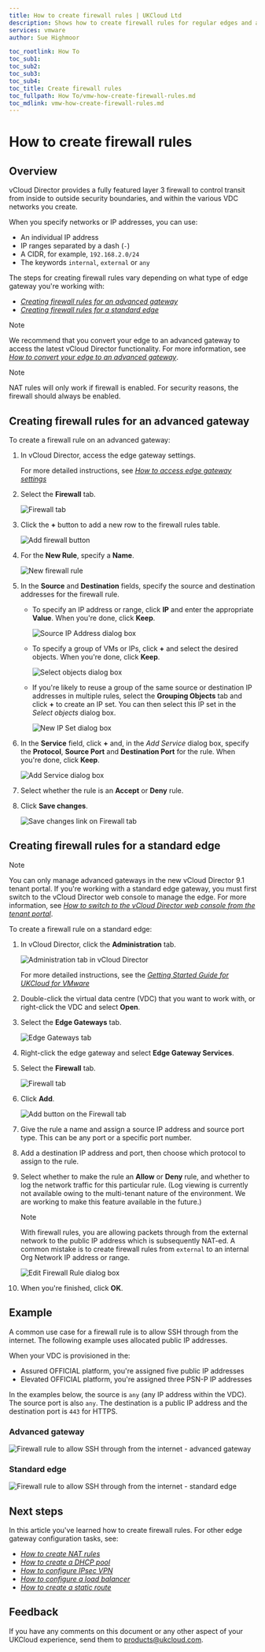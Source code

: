 ```yaml
---
title: How to create firewall rules | UKCloud Ltd
description: Shows how to create firewall rules for regular edges and advanced gateways within vCloud Director
services: vmware
author: Sue Highmoor

toc_rootlink: How To
toc_sub1:
toc_sub2:
toc_sub3:
toc_sub4:
toc_title: Create firewall rules
toc_fullpath: How To/vmw-how-create-firewall-rules.md
toc_mdlink: vmw-how-create-firewall-rules.md
---
```


# How to create firewall rules

## Overview

vCloud Director provides a fully featured layer 3 firewall to control transit from inside to outside security boundaries, and within the various VDC networks you create.

When you specify networks or IP addresses, you can use:

- An individual IP address
- IP ranges separated by a dash (`-`)
- A CIDR, for example, `192.168.2.0/24`
- The keywords `internal`, `external` or `any`

The steps for creating firewall rules vary depending on what type of edge gateway you're working with:

- [*Creating firewall rules for an advanced gateway*](#creating-firewall-rules-for-an-advanced-gateway)
- [*Creating firewall rules for a standard edge*](#creating-firewall-rules-for-a-standard-edge)

> [!NOTE]
> We recommend that you convert your edge to an advanced gateway to access the latest vCloud Director functionality. For more information, see [*How to convert your edge to an advanced gateway*](vmw-how-convert-edge.md).

> [!NOTE]
> NAT rules will only work if firewall is enabled. For security reasons, the firewall should always be enabled.

## Creating firewall rules for an advanced gateway

To create a firewall rule on an advanced gateway:

1. In vCloud Director, access the edge gateway settings.

    For more detailed instructions, see [*How to access edge gateway settings*](vmw-how-access-edge.md)

2. Select the **Firewall** tab.

    ![Firewall tab](images/vmw-vcd-adv-edge-tab-firewall.png)

3. Click the **+** button to add a new row to the firewall rules table.

    ![Add firewall button](images/vmw-vcd-adv-edge-firewall-add.png)

4. For the **New Rule**, specify a **Name**.

    ![New firewall rule](images/vmw-vcd-adv-edge-firewall-new-rule.png)

5. In the **Source** and **Destination** fields, specify the source and destination addresses for the firewall rule.

    - To specify an IP address or range, click **IP** and enter the appropriate **Value**. When you're done, click **Keep**.

        ![Source IP Address dialog box](images/vmw-vcd-adv-edge-firewall-source-ip.png)

    - To specify a group of VMs or IPs, click **+** and select the desired objects. When you're done, click **Keep**.

        ![Select objects dialog box](images/vmw-vcd-adv-edge-firewall-select-objects.png)

    - If you're likely to reuse a group of the same source or destination IP addresses in multiple rules, select the **Grouping Objects** tab and click **+** to create an IP set. You can then select this IP set in the *Select objects* dialog box.

        ![New IP Set dialog box](images/vmw-vcd-adv-edge-firewall-ip-set.png)

6. In the **Service** field, click **+** and, in the *Add Service* dialog box, specify the **Protocol**, **Source Port** and **Destination Port** for the rule. When you're done, click **Keep**.

    ![Add Service dialog box](images/vmw-vcd-adv-edge-firewall-add-service.png)

7. Select whether the rule is an **Accept** or **Deny** rule.

8. Click **Save changes**.

    ![Save changes link on Firewall tab](images/vmw-vcd-adv-edge-firewall-save.png)

## Creating firewall rules for a standard edge

> [!NOTE]
> You can only manage advanced gateways in the new vCloud Director 9.1 tenant portal. If you're working with a standard edge gateway, you must first switch to the vCloud Director web console to manage the edge. For more information, see [*How to switch to the vCloud Director web console from the tenant portal*](vmw-how-switch-web-console.md).

To create a firewall rule on a standard edge:

1. In vCloud Director, click the **Administration** tab.

    ![Administration tab in vCloud Director](images/vmw-vcd-tab-admin.png)

    For more detailed instructions, see the [*Getting Started Guide for UKCloud for VMware*](vmw-gs.md)

2. Double-click the virtual data centre (VDC) that you want to work with, or right-click the VDC and select **Open**.

3. Select the **Edge Gateways** tab.

    ![Edge Gateways tab](images/vmw-vcd-tab-edge-gateways.png)

4. Right-click the edge gateway and select **Edge Gateway Services**.

5. Select the **Firewall** tab.

    ![Firewall tab](images/vmw-vcd-tab-firewall-reg.png)

6. Click **Add**.

    ![Add button on the Firewall tab](images/vmw-vcd-btn-add-firewall-reg.png)

7. Give the rule a name and assign a source IP address and source port type. This can be any port or a specific port number.

8. Add a destination IP address and port, then choose which protocol to assign to the rule.

9. Select whether to make the rule an **Allow** or **Deny** rule, and whether to log the network traffic for this particular rule. (Log viewing is currently not available owing to the multi-tenant nature of the environment. We are working to make this feature available in the future.)

    > [!NOTE]
    > With firewall rules, you are allowing packets through from the external network to the public IP address which is subsequently NAT-ed. A common mistake is to create firewall rules from `external` to an internal Org Network IP address or range.

    ![Edit Firewall Rule dialog box](images/vmw-vcd-firewall-add-rule-reg.png)

10. When you're finished, click **OK**.

## Example

A common use case for a firewall rule is to allow SSH through from the internet. The following example uses allocated public IP addresses.

When your VDC is provisioned in the:

- Assured OFFICIAL platform, you're assigned five public IP addresses
- Elevated OFFICIAL platform, you're assigned three PSN-P IP addresses

In the examples below, the source is `any` (any IP address within the VDC). The source port is also `any`. The destination is a public IP address and the destination port is `443` for HTTPS.

### Advanced gateway

![Firewall rule to allow SSH through from the internet - advanced gateway](images/vmw-vcd-firewall-add-rule-ssh-adv.png)

### Standard edge

![Firewall rule to allow SSH through from the internet - standard edge](images/vmw-vcd-firewall-add-rule-ssh-reg.png)

## Next steps

In this article you've learned how to create firewall rules. For other edge gateway configuration tasks, see:

- [*How to create NAT rules*](vmw-how-create-nat-rules.md)
- [*How to create a DHCP pool*](vmw-how-create-dhcp-pool.md)
- [*How to configure IPsec VPN*](vmw-how-configure-ipsec-vpn.md)
- [*How to configure a load balancer*](vmw-how-configure-load-balancer.md)
- [*How to create a static route*](vmw-how-create-static-route.md)

## Feedback

If you have any comments on this document or any other aspect of your UKCloud experience, send them to <products@ukcloud.com>.
